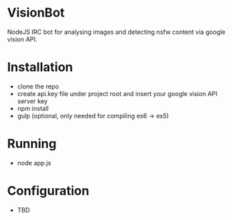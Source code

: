 # VisionBot
NodeJS IRC bot for analysing images and detecting nsfw content via google vision API.

# Installation
- clone the repo
- create api.key file under project root and insert your google vision API server key
- npm install
- gulp (optional, only needed for compiling es6 -> es5)

# Running
- node app.js

# Configuration
- TBD
